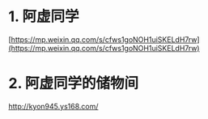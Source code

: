 # 1. 阿虚同学






[https://mp.weixin.qq.com/s/cfws1goNOH1uiSKELdH7rw](https://mp.weixin.qq.com/s/cfws1goNOH1uiSKELdH7rw)









# 2. 阿虚同学的储物间



http://kyon945.ys168.com/



















